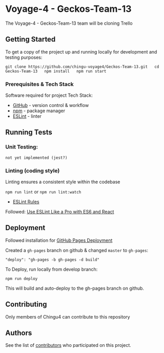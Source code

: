 # Voyage-4 - Geckos-Team-13

The Voyage-4 - Geckos-Team-13 team will be cloning Trello

## Getting Started

To get a copy of the project up and running locally for development and testing purposes:

`
git clone https://github.com/chingu-voyage4/Geckos-Team-13.git  
cd Geckos-Team-13  
npm install  
npm run start
`

### Prerequisites & Tech Stack

Software required for project Tech Stack:

* [GitHub](https://github.com) - version control & workflow
* [npm](https://www.npmjs.com) - package manager
* [ESLint](https://www.npmjs.com/package/eslint) - linter


## Running Tests

### Unit Testing:

`not yet implemented (jest?) `

### Linting (coding style)

Linting ensures a consistent style within the codebase

`npm run lint` or `npm run lint:watch`


* [ESLint Rules](https://eslint.org/docs/rules/)

Followed:  [Use ESLint Like a Pro with ES6 and React](http://www.zsoltnagy.eu/use-eslint-like-a-pro-with-es6-and-react/)


## Deployment

Followed installation for  [GitHub Pages Deployment](https://github.com/facebook/create-react-app/blob/master/packages/react-scripts/template/README.md#github-pages)

Created a `gh-pages` branch on github & changed `master` to `gh-pages`:

`"deploy": "gh-pages -b gh-pages -d build"`

To Deploy, run locally from develop branch:

`npm run deploy`

This will build and auto-deploy to the gh-pages branch on github.

## Contributing

Only members of Chingu4 can contribute to this repository

## Authors

See the list of [contributors](https://github.com/chingu-voyage4/Geckos-Team-13/contributors) who participated on this project.
